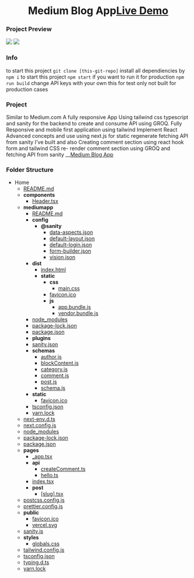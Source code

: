 <h1 align="center">Medium Blog App<a href="https://medium-app.vercel.app/">Live Demo</a></h1>


### Project Preview

![](https://i.ibb.co/1zCQhSN/medium-app-vercel-app.jpg)
![](https://i.ibb.co/3rYGmgk/medium-app-vercel-app-1.jpg)

### Info

to start this project `git clone [this-git-repo]`
install all dependiencies by `npm i`
to start this project `npm start`
if you want to run it for production `npm run build`
change API keys with your own this for test only not built for production cases

### Project

Similar to Medium.com A fully responsive App Using tailwind css
typescript and sanity for the backend to create and consume API using
GROQ.
Fully Responsive and mobile first application using tailwind
Implement React Advanced concepts and use using next.js for static
regenerate
fetching API from sanity I've built and also
Creating comment section using react hook form and tailwind CSS re-
render comment section using GROQ and fetching API from sanity
 __[Medium Blog App](https://medium-app.vercel.app/)

### Folder Structure

- Home
   - [README.md](README.md)
   - __components__
     - [Header.tsx](components/Header.tsx)
   - __mediumapp__
     - [README.md](mediumapp/README.md)
     - __config__
       - __@sanity__
         - [data\-aspects.json](mediumapp/config/@sanity/data-aspects.json)
         - [default\-layout.json](mediumapp/config/@sanity/default-layout.json)
         - [default\-login.json](mediumapp/config/@sanity/default-login.json)
         - [form\-builder.json](mediumapp/config/@sanity/form-builder.json)
         - [vision.json](mediumapp/config/@sanity/vision.json)
     - __dist__
       - [index.html](mediumapp/dist/index.html)
       - __static__
         - __css__
           - [main.css](mediumapp/dist/static/css/main.css)
         - [favicon.ico](mediumapp/dist/static/favicon.ico)
         - __js__
           - [app.bundle.js](mediumapp/dist/static/js/app.bundle.js)
           - [vendor.bundle.js](mediumapp/dist/static/js/vendor.bundle.js)
     - [node\_modules](mediumapp/node_modules)
     - [package\-lock.json](mediumapp/package-lock.json)
     - [package.json](mediumapp/package.json)
     - __plugins__
     - [sanity.json](mediumapp/sanity.json)
     - __schemas__
       - [author.js](mediumapp/schemas/author.js)
       - [blockContent.js](mediumapp/schemas/blockContent.js)
       - [category.js](mediumapp/schemas/category.js)
       - [comment.js](mediumapp/schemas/comment.js)
       - [post.js](mediumapp/schemas/post.js)
       - [schema.js](mediumapp/schemas/schema.js)
     - __static__
       - [favicon.ico](mediumapp/static/favicon.ico)
     - [tsconfig.json](mediumapp/tsconfig.json)
     - [yarn.lock](mediumapp/yarn.lock)
   - [next\-env.d.ts](next-env.d.ts)
   - [next.config.js](next.config.js)
   - [node\_modules](node_modules)
   - [package\-lock.json](package-lock.json)
   - [package.json](package.json)
   - __pages__
     - [\_app.tsx](pages/_app.tsx)
     - __api__
       - [createComment.ts](pages/api/createComment.ts)
       - [hello.ts](pages/api/hello.ts)
     - [index.tsx](pages/index.tsx)
     - __post__
       - [[slug].tsx](pages/post/%5Bslug%5D.tsx)
   - [postcss.config.js](postcss.config.js)
   - [prettier.config.js](prettier.config.js)
   - __public__
     - [favicon.ico](public/favicon.ico)
     - [vercel.svg](public/vercel.svg)
   - [sanity.js](sanity.js)
   - __styles__
     - [globals.css](styles/globals.css)
   - [tailwind.config.js](tailwind.config.js)
   - [tsconfig.json](tsconfig.json)
   - [typing.d.ts](typing.d.ts)
   - [yarn.lock](yarn.lock)
